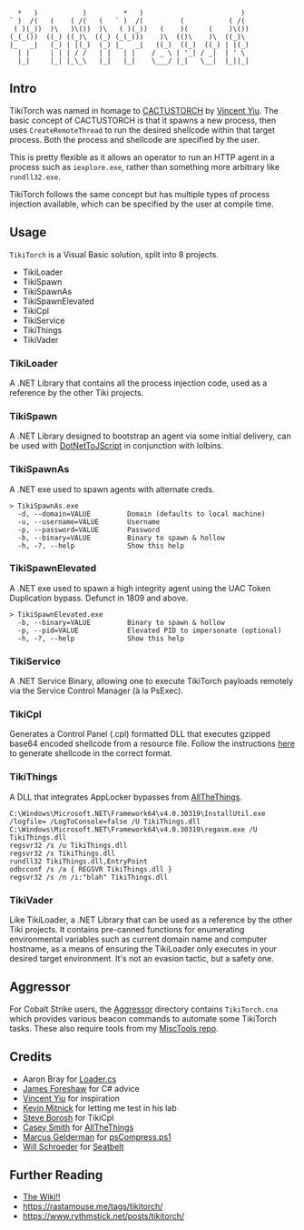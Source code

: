```
  *   )           )         *   )                        )  
` )  /(   (    ( /(   (   ` )  /(         (           ( /(  
 ( )(_))  )\   )\())  )\   ( )(_))   (    )(     (    )\()) 
(_(_())  ((_) ((_)\  ((_) (_(_())    )\  (()\    )\  ((_)\  
|_   _|   (_) | |(_)  (_) |_   _|   ((_)  ((_)  ((_) | |(_) 
  | |     | | | / /   | |   | |    / _ \ | '_| / _|  | ' \  
  |_|     |_| |_\_\   |_|   |_|    \___/ |_|   \__|  |_||_| 
```

## Intro

TikiTorch was named in homage to [CACTUSTORCH](https://github.com/vysecurity/CACTUSTORCH) by [Vincent Yiu](https://twitter.com/vysecurity).  The basic concept of CACTUSTORCH is that it spawns a new process, then uses `CreateRemoteThread` to run the desired shellcode within that target process.  Both the process and shellcode are specified by the user.

This is pretty flexible as it allows an operator to run an HTTP agent in a process such as `iexplore.exe`, rather than something more arbitrary like `rundll32.exe`.

TikiTorch follows the same concept but has multiple types of process injection available, which can be specified by the user at compile time.

## Usage

`TikiTorch` is a Visual Basic solution, split into 8 projects.

- TikiLoader
- TikiSpawn
- TikiSpawnAs
- TikiSpawnElevated
- TikiCpl
- TikiService
- TikiThings
- TikiVader

### TikiLoader
A .NET Library that contains all the process injection code, used as a reference by the other Tiki projects.

### TikiSpawn
A .NET Library designed to bootstrap an agent via some initial delivery, can be used with [DotNetToJScript](https://github.com/tyranid/DotNetToJScript) in conjunction with lolbins.

### TikiSpawnAs
A .NET exe used to spawn agents with alternate creds.

```
> TikiSpawnAs.exe
  -d, --domain=VALUE         Domain (defaults to local machine)
  -u, --username=VALUE       Username
  -p, --password=VALUE       Password
  -b, --binary=VALUE         Binary to spawn & hollow
  -h, -?, --help             Show this help
```

### TikiSpawnElevated
A .NET exe used to spawn a high integrity agent using the UAC Token Duplication bypass.  Defunct in 1809 and above.

```
> TikiSpawnElevated.exe
  -b, --binary=VALUE         Binary to spawn & hollow
  -p, --pid=VALUE            Elevated PID to impersonate (optional)
  -h, -?, --help             Show this help
```

### TikiService
A .NET Service Binary, allowing one to execute TikiTorch payloads remotely via the Service Control Manager (à la PsExec).

### TikiCpl
Generates a Control Panel (.cpl) formatted DLL that executes gzipped base64 encoded shellcode from a resource file.  Follow the instructions [here](https://github.com/rvrsh3ll/CPLResourceRunner) to generate shellcode in the correct format.

### TikiThings
A DLL that integrates AppLocker bypasses from [AllTheThings](https://github.com/redcanaryco/atomic-red-team/blob/master/atomics/T1117/src/AllTheThings.cs).

```text
C:\Windows\Microsoft.NET\Framework64\v4.0.30319\InstallUtil.exe /logfile= /LogToConsole=false /U TikiThings.dll
C:\Windows\Microsoft.NET\Framework64\v4.0.30319\regasm.exe /U TikiThings.dll
regsvr32 /s /u TikiThings.dll
regsvr32 /s TikiThings.dll
rundll32 TikiThings.dll,EntryPoint
odbcconf /s /a { REGSVR TikiThings.dll }
regsvr32 /s /n /i:"blah" TikiThings.dll
```

### TikiVader
Like TikiLoader, a .NET Library that can be used as a reference by the other Tiki projects.  It contains pre-canned functions for enumerating environmental variables such as current domain name and computer hostname, as a means of ensuring the TikiLoader only executes in your desired target environment.  It's not an evasion tactic, but a safety one.

## Aggressor
For Cobalt Strike users, the [Aggressor](https://github.com/rasta-mouse/TikiTorch/tree/master/Aggressor) directory contains `TikiTorch.cna` which provides various beacon commands to automate some TikiTorch tasks.  These also require tools from my [MiscTools repo](https://github.com/rasta-mouse/MiscTools).

## Credits

- Aaron Bray for [Loader.cs](https://github.com/ambray/ProcessHollowing/blob/master/ShellLoader/Loader.cs)
- [James Foreshaw](https://twitter.com/tiraniddo) for C# advice
- [Vincent Yiu](https://twitter.com/vysecurity) for inspiration
- [Kevin Mitnick](@kevinmitnick) for letting me test in his lab
- [Steve Borosh](https://twitter.com/424f424f) for TikiCpl
- [Casey Smith](https://twitter.com/subTee) for [AllTheThings](https://github.com/redcanaryco/atomic-red-team/blob/master/atomics/T1117/src/AllTheThings.cs)
- [Marcus Gelderman](https://gist.github.com/marcgeld) for [psCompress.ps1](https://gist.github.com/marcgeld/bfacfd8d70b34fdf1db0022508b02aca)
- [Will Schroeder](https://twitter.com/harmj0y) for [Seatbelt](https://github.com/GhostPack/Seatbelt)

## Further Reading

- [The Wiki!!](https://github.com/rasta-mouse/TikiTorch/wiki)
- https://rastamouse.me/tags/tikitorch/
- https://www.rythmstick.net/posts/tikitorch/